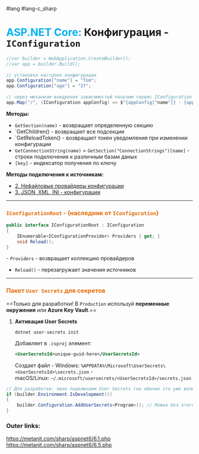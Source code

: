 #lang #lang-c_sharp 
# <font color="#00b0f0">ASP.NET Core:</font> Конфигурация - `IConfiguration`

```csharp
//var builder = WebApplication.CreateBuilder();
//var app = builder.Build();
 
// установка настроек конфигурации
app.Configuration["name"] = "Tom";
app.Configuration["age"] = "37";
 
// через механизм внедрения зависимостей получим сервис IConfiguration
app.Map("/", (IConfiguration appConfig) => $"{appConfig["name"]} - {appConfig["age"]}");
```

**Методы:**
- `GetSection(name)` - возвращает определенную секцию
- `GetChildren() - возвращает все подсекции
- `GetReloadToken() - возвращает токен уведомления при изменении конфигурации
- `GetConnectionString(name)` = `GetSection("ConnectionStrings")[name]` - строки подключения к различным базам даных
- `[key]` - индексатор получения по ключу

**Методы подключения к источникам:**
- [2. Нефайловые провайдеры конфигурации](1.%20Languages/C-sharp/_%20ASP.NET/ASP.NET%20Core/5.%20Конфигурация/2.%20Нефайловые%20провайдеры%20конфигурации.md)
- [3. JSON, XML, INI - конфигурации](1.%20Languages/C-sharp/_%20ASP.NET/ASP.NET%20Core/5.%20Конфигурация/3.%20JSON,%20XML,%20INI%20-%20конфигурации.md)


---
### <font color="#e36c09">`IConfigurationRoot` - (наследник от `IConfiguration`)</font>

```csharp
public interface IConfigurationRoot : IConfiguration
{
    IEnumerable<IConfigurationProvider> Providers { get; }
    void Reload();
}
```
- `Providers` - возвращает коллекцию провайдеров
- `Reload()` - перезагружает значения источников

---
### <font color="#e36c09">Пакет `User Secrets` для секретов</font>
==Только для разработки! В `Production` используй **переменные окружения** или **Azure Key Vault**.==
1. **Активация User Secrets**
	```
	dotnet user-secrets init
	```
	Добавляет в `.csproj` элемент:
	```xml
	<UserSecretsId>unique-guid-here</UserSecretsId>
	```
	Создает файл 
		- Windows: `%APPDATA%\Microsoft\UserSecrets\<UserSecretsId>\secrets.json`
		- macOS/Linux: `~/.microsoft/usersecrets/<UserSecretsId>/secrets.json`


```csharp
// Для разработки: явно подключаем User Secrets (но обычно это уже включено)
if (builder.Environment.IsDevelopment())
{
    builder.Configuration.AddUserSecrets<Program>(); // Можно без этого, если UserSecretsId есть в .csproj
}
```


### Outer links:
https://metanit.com/sharp/aspnet6/6.1.php
https://metanit.com/sharp/aspnet6/6.5.php